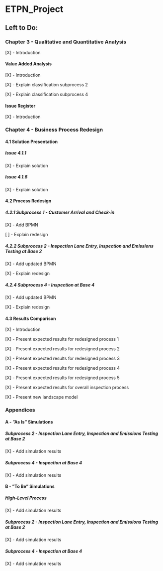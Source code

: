 # ETPN_Project

## Left to Do:

### Chapter 3 - Qualitative and Quantitative Analysis
[X] - Introduction 
#### Value Added Analysis
[X] - Introduction 

[X] - Explain classification subprocess 2

[X] - Explain classification subprocess 4
#### Issue Register
[X] - Introduction

### Chapter 4 - Business Process Redesign
#### 4.1 Solution Presentation
##### Issue 4.1.1
[X] - Explain solution 
##### Issue 4.1.6
[X] - Explain solution 
#### 4.2 Process Redesign
##### 4.2.1 Subprocess 1 - Customer Arrival and Check-in
[X] - Add BPMN 

[ ] - Explain redesign
##### 4.2.2 Subprocess 2 - Inspection Lane Entry, Inspection and Emissions Testing at Base 2
[X] - Add updated BPMN

[X] - Explain redesign
##### 4.2.4 Subprocess 4 - Inspection at Base 4
[X] - Add updated BPMN

[X] - Explain redesign
#### 4.3 Results Comparison
[X] - Introduction

[X] - Present expected results for redesigned process 1

[X] - Present expected results for redesigned process 2

[X] - Present expected results for redesigned process 3

[X] - Present expected results for redesigned process 4

[X] - Present expected results for redesigned process 5

[X] - Present expected results for overall inspection process 

[X] - Present new landscape model

### Appendices
#### A - ”As Is” Simulations
##### Subprocess 2 - Inspection Lane Entry, Inspection and Emissions Testing at Base 2
[X] - Add simulation results
##### Subprocess 4 - Inspection at Base 4
[X] - Add simulation results

#### B - ”To Be” Simulations
##### High-Level Process
[X] - Add simulation results
##### Subprocess 2 - Inspection Lane Entry, Inspection and Emissions Testing at Base 2
[X] - Add simulation results
##### Subprocess 4 - Inspection at Base 4
[X] - Add simulation results
